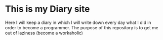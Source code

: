 # This is my Diary site
Here I will keep a diary in which I will write down every day what I did in order to become a programmer. The purpose of this repository is to get me out of laziness (become a workaholic)